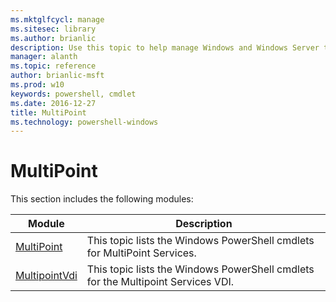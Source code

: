 ```yaml
---
ms.mktglfcycl: manage
ms.sitesec: library
ms.author: brianlic
description: Use this topic to help manage Windows and Windows Server technologies with Windows PowerShell.
manager: alanth
ms.topic: reference
author: brianlic-msft
ms.prod: w10
keywords: powershell, cmdlet
ms.date: 2016-12-27
title: MultiPoint
ms.technology: powershell-windows
---
```



# MultiPoint

This section includes the following modules:

| Module | Description |
| - | - |
| [MultiPoint](services/index.md) | This topic lists the Windows PowerShell cmdlets for MultiPoint Services. |
| [MultipointVdi](vdi/index.md) | This topic lists the Windows PowerShell cmdlets for the Multipoint Services VDI. |

